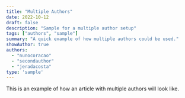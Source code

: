 ```yaml
---
title: "Multiple Authors"
date: 2022-10-12
draft: false
description: "Sample for a multiple author setup"
tags: ["authors", "sample"]
summary: "A quick example of how multiple authors could be used."
showAuthor: true
authors:
  - "nunocoracao"
  - "secondauthor"
  - "jeradacosta"
type: 'sample'
---
```


This is an example of how an article with multiple authors will look like. 